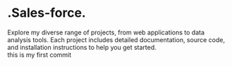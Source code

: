 # .Sales-force.
Explore my diverse range of projects, from web applications to data analysis tools. Each project includes detailed documentation, source code, and installation instructions to help you get started.
<br>
this is my first commit
